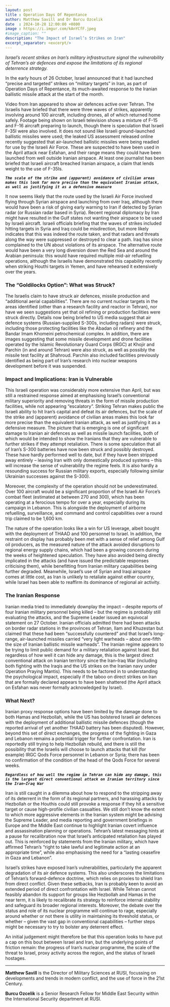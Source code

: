 ```yaml
---
layout: post
title : Operation Days Of Repentance
author: Matthew Savill and Dr Burcu Ozcelik
date  : 2024-10-28 12:00:00 +0800
image : https://i.imgur.com/kAnYCfF.jpeg
#image_caption: ""
description: "The Impact of Israel’s Strikes on Iran"
excerpt_separator: <excerpt/>
---
```


_Israel’s recent strikes on Iran’s military infrastructure signal the vulnerability of Tehran’s air defences and expose the limitations of its regional deterrence strategy._

<excerpt/>

In the early hours of 26 October, Israel announced that it had launched “precise and targeted” strikes on “military targets” in Iran, as part of Operation Days of Repentance, its much-awaited response to the Iranian ballistic missile attack at the start of the month.

Video from Iran appeared to show air defences active over Tehran. The Israelis have briefed that there were three waves of strikes, apparently involving around 100 aircraft, including drones, all of which returned home safely. Footage being shown on Israeli television shows a mixture of F-15 and F-16 aircraft preparing to launch, though there is speculation that Israeli F-35I were also involved. It does not sound like Israeli ground-launched ballistic missiles were used; the leaked US assessment released online recently suggested that air-launched ballistic missiles were being readied for use by the Israeli Air Force. These are suspected to have been used in the April attack near Esfahan, and their range means they could have been launched from well outside Iranian airspace. At least one journalist has been briefed that Israeli aircraft breached Iranian airspace, a claim that lends weight to the use of F-35Is.

___`The scale of the strike and (apparent) avoidance of civilian areas makes this look far more precise than the equivalent Iranian attack, as well as justifying it as a defensive measure`___

It now seems likely that the route used by the Israeli Air Force involved flying through Syrian airspace and launching from over Iraq, although there would have been a risk of giving early warning to Iran if detected by Syrian radar (or Russian radar based in Syria). Recent regional diplomacy by Iran might have resulted in the Gulf states not wanting their airspace to be used by Israeli aircraft. Israeli officials briefing that the waves of strikes included hitting targets in Syria and Iraq could be misdirection, but more likely indicates that this was indeed the route taken, and that radars and threats along the way were suppressed or destroyed to clear a path. Iraq has since complained to the UN about violations of its airspace. The alternative route would have been a very long diversion down the Red Sea and around the Arabian peninsula: this would have required multiple mid-air refuelling operations, although the Israelis have demonstrated this capability recently when striking Houthi targets in Yemen, and have rehearsed it extensively over the years.


### The “Goldilocks Option”: What was Struck?

The Israelis claim to have struck air defences, missile production and “additional aerial capabilities”. There are no current nuclear targets in the areas identified (other than a research facility and reactor in Tehran), nor have we seen suggestions yet that oil refining or production facilities were struck directly. Details now being briefed to US media suggest that air defence systems (Russian-supplied S-300s, including radars) were struck, including those protecting facilities like the Abadan oil refinery and the Bandar Imam Khomeini petrochemical complex. In addition, there are images suggesting that some missile development and drone facilities operated by the Islamic Revolutionary Guard Corps (IRGC) at Khojir and Parchin (in and around Tehran) were also struck, as well as possibly the missile test facility at Shahroud. Parchin also included facilities previously identified as being part of Iran’s research into nuclear weapons development before it was suspended.


### Impact and Implications: Iran is Vulnerable

This Israeli operation was considerably more extensive than April, but was still a restrained response aimed at emphasising Israel’s conventional military superiority and removing threats in the form of missile production facilities, while not appearing “escalatory”. Striking Tehran makes public the Israeli ability to hit Iran’s capital and defeat its air defences, but the scale of the strike and (apparent) avoidance of civilian areas makes this look far more precise than the equivalent Iranian attack, as well as justifying it as a defensive measure. The picture that is emerging is one of significant damage to Iranian air defences as well as missile launch facilities, both of which would be intended to show the Iranians that they are vulnerable to further strikes if they attempt retaliation. There is some speculation that all of Iran’s S-300 batteries have now been struck and possibly destroyed. These have hardly performed well to date, but if they have been stripped away entirely – leaving Iran with only domestically produced systems – this will increase the sense of vulnerability the regime feels. It is also hardly a resounding success for Russian military exports, especially following similar Ukrainian successes against the S-300).

Moreover, the complexity of the operation should not be underestimated. Over 100 aircraft would be a significant proportion of the Israeli Air Force’s combat fleet (estimated at between 270 and 300), which has been operating at a ferocious tempo for over a year, especially during its campaign in Lebanon. This is alongside the deployment of airborne refuelling, surveillance, and command and control capabilities over a round trip claimed to be 1,600 km.

The nature of the operation looks like a win for US leverage, albeit bought with the deployment of THAAD and 100 personnel to Israel. In addition, the restraint on display has probably been met with a sense of relief among Gulf oil producers, as the measured nature of the attack avoided disruptions to regional energy supply chains, which had been a growing concern during the weeks of heightened speculation. They have also avoided being directly implicated in the attacks (and have issued the predictable responses criticising them), while benefitting from Iranian military capabilities being further degraded. Meanwhile, Israel’s use of Syrian and Iraqi airspace comes at little cost, as Iran is unlikely to retaliate against either country, while Israel has been able to reaffirm its dominance of regional air activity.


### The Iranian Response

Iranian media tried to immediately downplay the impact – despite reports of four Iranian military personnel being killed – but the regime is probably still evaluating the attacks, and the Supreme Leader issued an equivocal statement on 27 October. Iranian officials admitted there had been attacks on border radar stations in the provinces of Tehran, Ilam and Khuzestan but claimed that these had been “successfully countered” and that Israel’s long-range, air-launched missiles carried “very light warheads – about one-fifth the size of Iranian ballistic missile warheads”. The Iranian regime appears to be trying to limit public demand for a military retaliation against Israel. But regardless of how well it can hide any damage, this is the largest direct conventional attack on Iranian territory since the Iran–Iraq War (including both fighting with the Iraqis and the US strikes on the Iranian navy under Operation Praying Mantis). This needs to be factored in to understanding the psychological impact, especially if the taboo on direct strikes on Iran that are formally declared appears to have been shattered (the April attack on Esfahan was never formally acknowledged by Israel).


### What Next?

Iranian proxy response options have been limited by the damage done to both Hamas and Hezbollah, while the US has bolstered Israeli air defences with the deployment of additional ballistic missile defences (though the reported arrival of yet another THAAD battery has been disputed). However, beyond this set of direct exchanges, the progress of the fighting in Gaza and Lebanon remains a potential trigger for further confrontation. Iran is reportedly still trying to help Hezbollah rebuild, and there is still the possibility that the Israelis will choose to launch attacks that kill (for example) IRGC Qods Force personnel in Lebanon or Syria; there has been no confirmation of the condition of the head of the Qods Force for several weeks.

___`Regardless of how well the regime in Tehran can hide any damage, this is the largest direct conventional attack on Iranian territory since the Iran–Iraq War`___

Iran is still caught in a dilemma about how to respond to the stripping away of its deterrent in the form of its regional partners, and harassing attacks by Hezbollah or the Houthis could still provoke a response if they hit a sensitive target or cause high-profile civilian casualties. We still don’t know the extent to which more aggressive elements in the Iranian system might be advising the Supreme Leader, and media reporting and government briefings in Europe and the Middle East continue to highlight Iranian covert influence and assassination planning or operations. Tehran’s latest messaging hints at a pause for recalibration now that Israel’s anticipated retaliation has played out. This is reinforced by statements from the Iranian military, which have affirmed Tehran’s “right to take lawful and legitimate action at an appropriate time”, while also emphasising the need for a “lasting ceasefire in Gaza and Lebanon”.

Israel’s strikes have exposed Iran’s vulnerabilities, particularly the apparent degradation of its air defence systems. This also underscores the limitations of Tehran’s forward-defence doctrine, which relies on proxies to shield Iran from direct conflict. Given these setbacks, Iran is probably keen to avoid an extended period of direct confrontation with Israel. While Tehran cannot feasibly abandon its support for groups like Hezbollah and Hamas in the near term, it is likely to recalibrate its strategy to reinforce internal stability and safeguard its broader regional interests. Moreover, the debate over the status and role of its nuclear programme will continue to rage, especially around whether or not there is utility in maintaining its threshold status, or whether – given the vast gap in conventional capabilities – further steps might be necessary to try to bolster any deterrent effect.

An initial judgement might therefore be that this operation looks to have put a cap on this bout between Israel and Iran, but the underlying points of friction remain: the progress of Iran’s nuclear programme, the scale of the threat to Israel, proxy activity across the region, and the status of Israeli hostages.

---

__Matthew Savill__ is the Director of Military Sciences at RUSI, focussing on developments and trends in modern conflict, and the use of force in the 21st Century.

__Burcu Ozcelik__ is a Senior Research Fellow for Middle East Security within the International Security department at RUSI.
